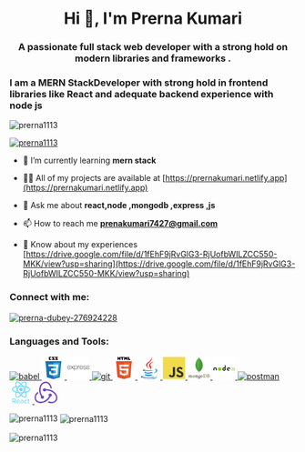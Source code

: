 <h1 align="center">Hi 👋, I'm Prerna Kumari</h1>
<h3 align="center">A passionate full stack web developer with a strong hold on modern libraries and frameworks .</h3>
<h3>I am a MERN StackDeveloper with strong hold in frontend libraries like React and adequate backend experience with node js</h3>

<p align="left"> <img src="https://komarev.com/ghpvc/?username=prerna1113&label=Profile%20views&color=0e75b6&style=flat" alt="prerna1113" /> </p>

<p align="left"> <a href="https://github.com/ryo-ma/github-profile-trophy"><img src="https://github-profile-trophy.vercel.app/?username=prerna1113" alt="prerna1113" /></a> </p>

- 🌱 I’m currently learning **mern stack**

- 👨‍💻 All of my projects are available at [https://prernakumari.netlify.app](https://prernakumari.netlify.app)

- 💬 Ask me about **react,node ,mongodb ,express ,js**

- 📫 How to reach me **prenakumari7427@gmail.com**

- 📄 Know about my experiences [https://drive.google.com/file/d/1fEhF9jRvGlG3-RjUofbWILZCC550-MKK/view?usp=sharing](https://drive.google.com/file/d/1fEhF9jRvGlG3-RjUofbWILZCC550-MKK/view?usp=sharing)

<h3 align="left">Connect with me:</h3>
<p align="left">
<a href="https://linkedin.com/in/prerna-dubey-276924228" target="blank"><img align="center" src="https://raw.githubusercontent.com/rahuldkjain/github-profile-readme-generator/master/src/images/icons/Social/linked-in-alt.svg" alt="prerna-dubey-276924228" height="30" width="40" /></a>
</p>

<h3 align="left">Languages and Tools:</h3>
<p align="left"> <a href="https://babeljs.io/" target="_blank" rel="noreferrer"> <img src="https://www.vectorlogo.zone/logos/babeljs/babeljs-icon.svg" alt="babel" width="40" height="40"/> </a> <a href="https://www.w3schools.com/css/" target="_blank" rel="noreferrer"> <img src="https://raw.githubusercontent.com/devicons/devicon/master/icons/css3/css3-original-wordmark.svg" alt="css3" width="40" height="40"/> </a> <a href="https://expressjs.com" target="_blank" rel="noreferrer"> <img src="https://raw.githubusercontent.com/devicons/devicon/master/icons/express/express-original-wordmark.svg" alt="express" width="40" height="40"/> </a> <a href="https://git-scm.com/" target="_blank" rel="noreferrer"> <img src="https://www.vectorlogo.zone/logos/git-scm/git-scm-icon.svg" alt="git" width="40" height="40"/> </a> <a href="https://www.w3.org/html/" target="_blank" rel="noreferrer"> <img src="https://raw.githubusercontent.com/devicons/devicon/master/icons/html5/html5-original-wordmark.svg" alt="html5" width="40" height="40"/> </a> <a href="https://www.java.com" target="_blank" rel="noreferrer"> <img src="https://raw.githubusercontent.com/devicons/devicon/master/icons/java/java-original.svg" alt="java" width="40" height="40"/> </a> <a href="https://developer.mozilla.org/en-US/docs/Web/JavaScript" target="_blank" rel="noreferrer"> <img src="https://raw.githubusercontent.com/devicons/devicon/master/icons/javascript/javascript-original.svg" alt="javascript" width="40" height="40"/> </a> <a href="https://www.mongodb.com/" target="_blank" rel="noreferrer"> <img src="https://raw.githubusercontent.com/devicons/devicon/master/icons/mongodb/mongodb-original-wordmark.svg" alt="mongodb" width="40" height="40"/> </a> <a href="https://nodejs.org" target="_blank" rel="noreferrer"> <img src="https://raw.githubusercontent.com/devicons/devicon/master/icons/nodejs/nodejs-original-wordmark.svg" alt="nodejs" width="40" height="40"/> </a> <a href="https://postman.com" target="_blank" rel="noreferrer"> <img src="https://www.vectorlogo.zone/logos/getpostman/getpostman-icon.svg" alt="postman" width="40" height="40"/> </a> <a href="https://reactjs.org/" target="_blank" rel="noreferrer"> <img src="https://raw.githubusercontent.com/devicons/devicon/master/icons/react/react-original-wordmark.svg" alt="react" width="40" height="40"/> </a> <a href="https://redux.js.org" target="_blank" rel="noreferrer"> <img src="https://raw.githubusercontent.com/devicons/devicon/master/icons/redux/redux-original.svg" alt="redux" width="40" height="40"/> </a> </p>

<p><img align="left" src="https://github-readme-stats.vercel.app/api/top-langs?username=prerna1113&show_icons=true&locale=en&layout=compact" alt="prerna1113" /></p>

<p>&nbsp;<img align="center" src="https://github-readme-stats.vercel.app/api?username=prerna1113&show_icons=true&locale=en" alt="prerna1113" /></p>

<p><img align="center" src="https://github-readme-streak-stats.herokuapp.com/?user=prerna1113&" alt="prerna1113" /></p>
